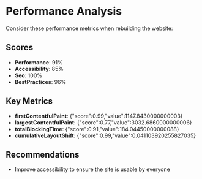 # Performance Analysis

Consider these performance metrics when rebuilding the website:

## Scores
- **Performance**: 91%
- **Accessibility**: 85%
- **Seo**: 100%
- **BestPractices**: 96%

## Key Metrics
- **firstContentfulPaint**: {"score":0.99,"value":1147.8430000000003}
- **largestContentfulPaint**: {"score":0.77,"value":3032.6860000000006}
- **totalBlockingTime**: {"score":0.91,"value":184.04450000000088}
- **cumulativeLayoutShift**: {"score":0.99,"value":0.041103920255827035}

## Recommendations
- Improve accessibility to ensure the site is usable by everyone
